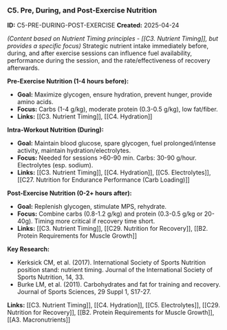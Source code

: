 ### C5. Pre, During, and Post-Exercise Nutrition
**ID:** C5-PRE-DURING-POST-EXERCISE
**Created:** 2025-04-24

*(Content based on Nutrient Timing principles - [[C3. Nutrient Timing]], but provides a specific focus)*
Strategic nutrient intake immediately before, during, and after exercise sessions can influence fuel availability, performance during the session, and the rate/effectiveness of recovery afterwards.

**Pre-Exercise Nutrition (1-4 hours before):**
- **Goal:** Maximize glycogen, ensure hydration, prevent hunger, provide amino acids.
- **Focus:** Carbs (1-4 g/kg), moderate protein (0.3-0.5 g/kg), low fat/fiber.
- **Links:** [[C3. Nutrient Timing]], [[C4. Hydration]]

**Intra-Workout Nutrition (During):**
- **Goal:** Maintain blood glucose, spare glycogen, fuel prolonged/intense activity, maintain hydration/electrolytes.
- **Focus:** Needed for sessions >60-90 min. Carbs: 30-90 g/hour. Electrolytes (esp. sodium).
- **Links:** [[C3. Nutrient Timing]], [[C4. Hydration]], [[C5. Electrolytes]], [[C27. Nutrition for Endurance Performance (Carb Loading)]]

**Post-Exercise Nutrition (0-2+ hours after):**
- **Goal:** Replenish glycogen, stimulate MPS, rehydrate.
- **Focus:** Combine carbs (0.8-1.2 g/kg) and protein (0.3-0.5 g/kg or 20-40g). Timing more critical if recovery time short.
- **Links:** [[C3. Nutrient Timing]], [[C29. Nutrition for Recovery]], [[B2. Protein Requirements for Muscle Growth]]

**Key Research:**
- Kerksick CM, et al. (2017). International Society of Sports Nutrition position stand: nutrient timing. Journal of the International Society of Sports Nutrition, 14, 33.
- Burke LM, et al. (2011). Carbohydrates and fat for training and recovery. Journal of Sports Sciences, 29 Suppl 1, S17-27.

**Links:** [[C3. Nutrient Timing]], [[C4. Hydration]], [[C5. Electrolytes]], [[C29. Nutrition for Recovery]], [[B2. Protein Requirements for Muscle Growth]], [[A3. Macronutrients]]
